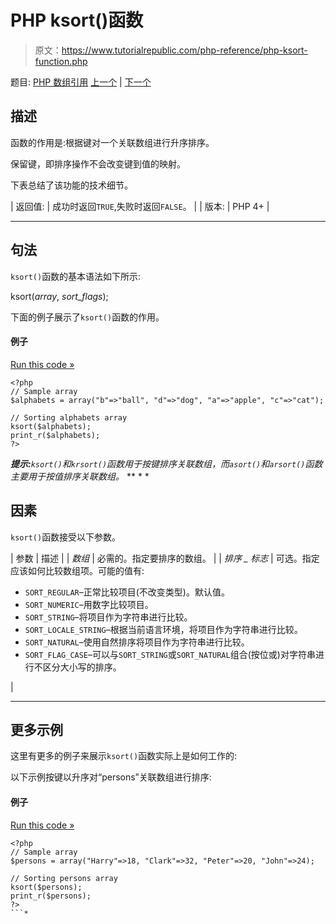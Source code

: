 # PHP ksort()函数

> 原文：<https://www.tutorialrepublic.com/php-reference/php-ksort-function.php>

题目: [PHP 数组引用](php-array-functions.php) [上一个](php-krsort-function.php) | [下一个](php-list-function.php)

## 描述

函数的作用是:根据键对一个关联数组进行升序排序。

保留键，即排序操作不会改变键到值的映射。

下表总结了该功能的技术细节。

| 返回值: | 成功时返回`TRUE`,失败时返回`FALSE`。 |
| 版本: | PHP 4+ |

* * *

## 句法

`ksort()`函数的基本语法如下所示:

ksort(*array*, *sort_flags*);

下面的例子展示了`ksort()`函数的作用。

#### 例子

[Run this code »](../codelab.php?topic=php&file=sort-an-associative-array-by-key-in-ascending-order "Run this code to view the output")

```
<?php
// Sample array
$alphabets = array("b"=>"ball", "d"=>"dog", "a"=>"apple", "c"=>"cat");

// Sorting alphabets array
ksort($alphabets);
print_r($alphabets);
?>
```

 ***提示:**`ksort()`和`krsort()`函数用于按键排序关联数组，而`asort()`和`arsort()`函数主要用于按值排序关联数组。*  ** * *

## 因素

`ksort()`函数接受以下参数。

| 参数 | 描述 |
| *数组* | 必需的。指定要排序的数组。 |
| *排序 _ 标志* | 可选。指定应该如何比较数组项。可能的值有:

*   `SORT_REGULAR`–正常比较项目(不改变类型)。默认值。
*   `SORT_NUMERIC`–用数字比较项目。
*   `SORT_STRING`–将项目作为字符串进行比较。
*   `SORT_LOCALE_STRING`–根据当前语言环境，将项目作为字符串进行比较。
*   `SORT_NATURAL`–使用自然排序将项目作为字符串进行比较。
*   `SORT_FLAG_CASE`–可以与`SORT_STRING`或`SORT_NATURAL`组合(按位或)对字符串进行不区分大小写的排序。

 |

* * *

## 更多示例

这里有更多的例子来展示`ksort()`函数实际上是如何工作的:

以下示例按键以升序对“persons”关联数组进行排序:

#### 例子

[Run this code »](../codelab.php?topic=php&file=sort-an-array-by-key-maintaining-key-value-association "Run this code to view the output")

```
<?php
// Sample array
$persons = array("Harry"=>18, "Clark"=>32, "Peter"=>20, "John"=>24);

// Sorting persons array
ksort($persons);
print_r($persons);
?>
```*